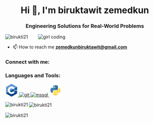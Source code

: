 <h1 align="center">Hi 👋, I'm biruktawit zemedkun</h1>
<h3 align="center">Engineering Solutions for Real-World Problems</h3>
<img align="right" alt="girl coding" width="400" src="https://cdnb.artstation.com/p/assets/images/images/028/991/999/original/anna-havrylyukh-.gif?1596125112">

<p align="left"> <img src="https://komarev.com/ghpvc/?username=birukti21&label=Profile%20views&color=0e75b6&style=flat" alt="birukti21" /> </p>

- 📫 How to reach me **zemedkunbiruktawit@gmail.com**

<h3 align="left">Connect with me:</h3>
<p align="left">
</p>

<h3 align="left">Languages and Tools:</h3>
<p align="left"> <a href="https://www.w3schools.com/cpp/" target="_blank" rel="noreferrer"> <img src="https://raw.githubusercontent.com/devicons/devicon/master/icons/cplusplus/cplusplus-original.svg" alt="cplusplus" width="40" height="40"/> </a> <a href="https://git-scm.com/" target="_blank" rel="noreferrer"> <img src="https://www.vectorlogo.zone/logos/git-scm/git-scm-icon.svg" alt="git" width="40" height="40"/> </a> <a href="https://www.microsoft.com/en-us/sql-server" target="_blank" rel="noreferrer"> <img src="https://www.svgrepo.com/show/303229/microsoft-sql-server-logo.svg" alt="mssql" width="40" height="40"/> </a> <a href="https://www.python.org" target="_blank" rel="noreferrer"> <img src="https://raw.githubusercontent.com/devicons/devicon/master/icons/python/python-original.svg" alt="python" width="40" height="40"/> </a> </p>

<p><img align="left" src="https://github-readme-stats.vercel.app/api/top-langs?username=birukti21&show_icons=true&locale=en&layout=compact" alt="birukti21" /></p>

<p>&nbsp;<img align="center" src="https://github-readme-stats.vercel.app/api?username=birukti21&show_icons=true&locale=en" alt="birukti21" /></p>

<p><img align="center" src="https://github-readme-streak-stats.herokuapp.com/?user=birukti21&" alt="birukti21" /></p>
